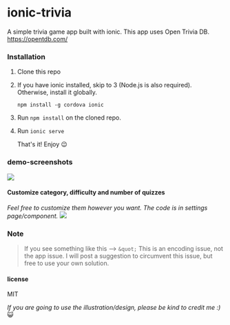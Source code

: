 # ionic-trivia
A simple trivia game app built with ionic. This app uses Open Trivia DB. https://opentdb.com/

### Installation ###
1. Clone this repo
2. If you have ionic installed, skip to 3 (Node.js is also required). Otherwise, install it globally.
   
   `npm install -g cordova ionic`
3. Run `npm install` on the cloned repo.
4. Run `ionic serve`

    That's it! Enjoy :wink:

### demo-screenshots ###
<img src="https://firebasestorage.googleapis.com/v0/b/datatest-cb8b3.appspot.com/o/ionic-trivia-img%2Ftrivia.jpg?alt=media&token=6924436a-1601-4e77-af96-67f6f1da33d7">

#### Customize category, difficulty and number of quizzes ###

*Feel free to customize them however you want. The code is in settings page/component.*
<img src="https://firebasestorage.googleapis.com/v0/b/datatest-cb8b3.appspot.com/o/ionic-trivia-img%2Ftrivia2.jpg?alt=media&token=f18341a7-d9f3-4585-99f1-3ec7dc933f70">

### Note ###
>If you see something like this --> `&quot;` This is an encoding issue, not the app issue. I will post a suggestion to circumvent this issue, but free to use your own solution.

#### license ####
MIT

*If you are going to use the illustration/design, please be kind to credit me :)* :smiley_cat:
